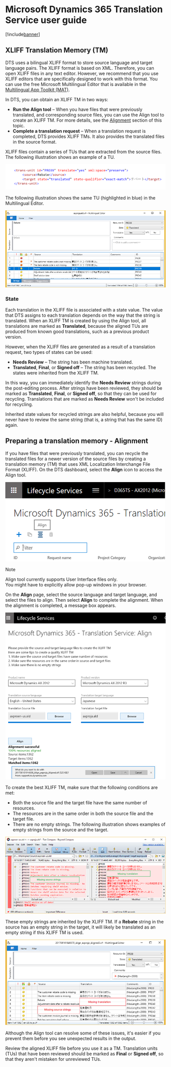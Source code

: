 # Microsoft Dynamics 365 Translation Service user guide 

[!include[banner](../includes/banner.md)]

## XLIFF Translation Memory (TM)
DTS uses a bilingual XLIFF format to store source language and target language pairs. The XLIFF format is based on XML. Therefore, you can open XLIFF files in any text editor. However, we recommend that you use XLIFF editors that are specifically designed to work with this format. You can use the free Microsoft Multilingual Editor that is available in the [Multilingual App Toolkit (MAT)](https://developer.microsoft.com/en-us/windows/develop/multilingual-app-toolkit).

In DTS, you can obtain an XLIFF TM in two ways:

+ **Run the Align tool** – When you have files that were previously translated, and corresponding source files, you can use the Align tool to create an XLIFF TM. For more details, see the [Alignment](./use-translation-service.md#preparing-a-translation-memory---alignment) section of this topic.
+ **Complete a translation request** – When a translation request is completed, DTS provides XLIFF TMs. It also provides the translated files in the source format.

XLIFF files contain a series of TUs that are extracted from the source files. The following illustration shows an example of a TU.

![XLIFF translation unit](./media/dts-xlf.png "XLIFF translation unit")

The following illustration shows the same TU (highlighted in blue) in the Multilingual Editor.

![XLIFF translation unit in the Multilingual Editor](./media/dts-editor3.png "XLIFF translation unit in the Multilingual Editor")

### State
Each translation in the XLIFF file is associated with a state value. The value that DTS assigns to each translation depends on the way that the string is translated. When an XLIFF TM is created by using the Align tool, all translations are marked as **Translated**, because the aligned TUs are produced from known good translations, such as a previous product version.

However, when the XLIFF files are generated as a result of a translation request, two types of states can be used:

+ **Needs Review** – The string has been machine translated.
+ **Translated**, **Final**, or **Signed off** – The string has been recycled. The states were inherited from the XLIFF TM.

In this way, you can immediately identify the **Needs Review** strings during the post-editing process. After strings have been reviewed, they should be marked as **Translated**, **Final**, or **Signed off**, so that they can be used for recycling. Translations that are marked as **Needs Review** won't be included for recycling.

Inherited state values for recycled strings are also helpful, because you will never have to review the same string (that is, a string that has the same ID) again.

## Preparing a translation memory - Alignment
If you have files that were previously translated, you can recycle the translated files for a newer version of the source files by creating a translation memory (TM) that uses XML Localization Interchange File Format (XLIFF). On the DTS dashboard, select the **Align** icon to access the Align tool.

![Align button](./media/dts-align-icon.png "Align button")

> [!NOTE]
> Align tool currently supports User Interface files only.  
> You might have to explicitly allow pop-up windows in your browser.

On the **Align** page, select the source language and target language, and select the files to align. Then select **Align** to complete the alignment. When the alignment is completed, a message box appears.

![Align completed](./media/dts-align1.png "Alignment completed")

To create the best XLIFF TM, make sure that the following conditions are met:

- Both the source file and the target file have the same number of resources.
- The resources are in the same order in both the source file and the target file.
- There are no empty strings. The following illustration shows examples of empty strings from the source and the target.


![Empty strings](./media/dts-align3.png "Empty strings")

These empty strings are inherited by the XLIFF TM. If a **Rebate** string in the source has an empty string in the target, it will likely be translated as an empty string if this XLIFF TM is used.

![Missing strings](./media/dts-align4.png "Missing strings")

Although the Align tool can resolve some of these issues, it's easier if you prevent them before you see unexpected results in the output.

Review the aligned XLIFF file before you use it as a TM. Translation units (TUs) that have been reviewed should be marked as **Final** or **Signed off**, so that they aren't mistaken for unreviewed TUs.


